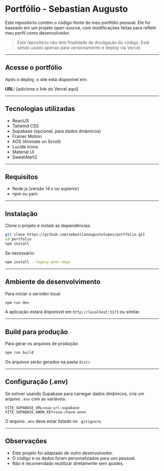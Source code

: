 # Portfólio - Sebastian Augusto

Este repositório contém o código-fonte do meu portfólio pessoal. Ele foi baseado em um projeto open-source, com modificações feitas para refletir meu perfil como desenvolvedor.

> Este repositório não tem finalidade de divulgação do código. Está sendo usado apenas para versionamento e deploy via Vercel.

---

## Acesse o portfólio

Após o deploy, o site está disponível em:

**URL:** [adicione o link do Vercel aqui]

---

## Tecnologias utilizadas

- ReactJS
- Tailwind CSS
- Supabase (opcional, para dados dinâmicos)
- Framer Motion
- AOS (Animate on Scroll)
- Lucide Icons
- Material UI
- SweetAlert2

---

## Requisitos

- Node.js (versão 14.x ou superior)
- npm ou yarn

---

## Instalação

Clone o projeto e instale as dependências:

```bash
git clone https://github.com/sebastianaugustolopes/portfolio.git
cd portfolio
npm install
```

Se necessário:

```bash
npm install --legacy-peer-deps
```

---

## Ambiente de desenvolvimento

Para iniciar o servidor local:

```bash
npm run dev
```

A aplicação estará disponível em `http://localhost:5173` ou similar.

---

## Build para produção

Para gerar os arquivos de produção:

```bash
npm run build
```

Os arquivos serão gerados na pasta `dist/`.

---

## Configuração (.env)

Se estiver usando Supabase para carregar dados dinâmicos, crie um arquivo `.env` com as variáveis:

```env
VITE_SUPABASE_URL=sua-url-supabase
VITE_SUPABASE_ANON_KEY=sua-chave-anon
```

O arquivo `.env` deve estar listado no `.gitignore`.

---

## Observações

- Este projeto foi adaptado de outro desenvolvedor.
- O código e os dados foram personalizados para uso pessoal.
- Não é recomendado reutilizar diretamente sem ajustes.
